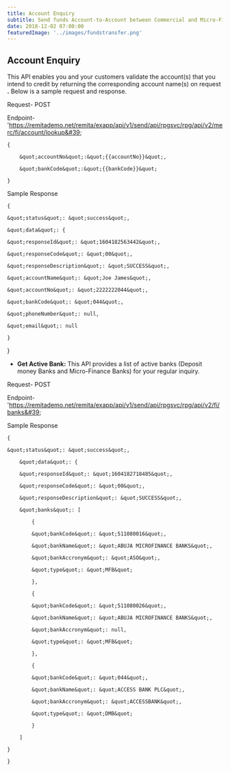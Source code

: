 ```yaml
---
title: Account Enquiry 
subtitle: Send funds Account-to-Account between Commercial and Micro-Finance Banks
date: 2018-12-02 07:00:00
featuredImage: '../images/fundstransfer.png'
---
```


## Account Enquiry
This API enables you and your customers validate the account(s) that you intend to credit by returning the corresponding account name(s) on request **.** Below is a sample request and response.

Request- POST

Endpoint- &#39;https://remitademo.net/remita/exapp/api/v1/send/api/rpgsvc/rpg/api/v2/merc/fi/account/lookup&#39;

```
{

    &quot;accountNo&quot;:&quot;{{accountNo}}&quot;,

    &quot;bankCode&quot;:&quot;{{bankCode}}&quot;

}
```

 Sample Response

 ```
 {

&quot;status&quot;: &quot;success&quot;,

&quot;data&quot;: {

&quot;responseId&quot;: &quot;1604182563442&quot;,

&quot;responseCode&quot;: &quot;00&quot;,

&quot;responseDescription&quot;: &quot;SUCCESS&quot;,

&quot;accountName&quot;: &quot;Joe James&quot;,

&quot;accountNo&quot;: &quot;2222222044&quot;,

&quot;bankCode&quot;: &quot;044&quot;,

&quot;phoneNumber&quot;: null,

&quot;email&quot;: null

}
```

}

- **Get Active Bank:** This API provides a list of active banks (Deposit money Banks and Micro-Finance Banks) for your regular inquiry.

Request- POST

Endpoint-
 &#39;https://remitademo.net/remita/exapp/api/v1/send/api/rpgsvc/rpg/api/v2/fi/banks&#39;

Sample Response

```
{

&quot;status&quot;: &quot;success&quot;,

    &quot;data&quot;: {

    &quot;responseId&quot;: &quot;1604182718485&quot;,

    &quot;responseCode&quot;: &quot;00&quot;,

    &quot;responseDescription&quot;: &quot;SUCCESS&quot;,

    &quot;banks&quot;: [

        {

        &quot;bankCode&quot;: &quot;511080016&quot;,

        &quot;bankName&quot;: &quot;ABUJA MICROFINANCE BANKS&quot;,

        &quot;bankAccronym&quot;: &quot;ASO&quot;,

        &quot;type&quot;: &quot;MFB&quot;

        },

        {

        &quot;bankCode&quot;: &quot;511080026&quot;,

        &quot;bankName&quot;: &quot;ABUJA MICROFINANCE BANKS&quot;,

        &quot;bankAccronym&quot;: null,

        &quot;type&quot;: &quot;MFB&quot;

        },

        {

        &quot;bankCode&quot;: &quot;044&quot;,

        &quot;bankName&quot;: &quot;ACCESS BANK PLC&quot;,

        &quot;bankAccronym&quot;: &quot;ACCESSBANK&quot;,

        &quot;type&quot;: &quot;DMB&quot;

        }

    ]

}

}
```